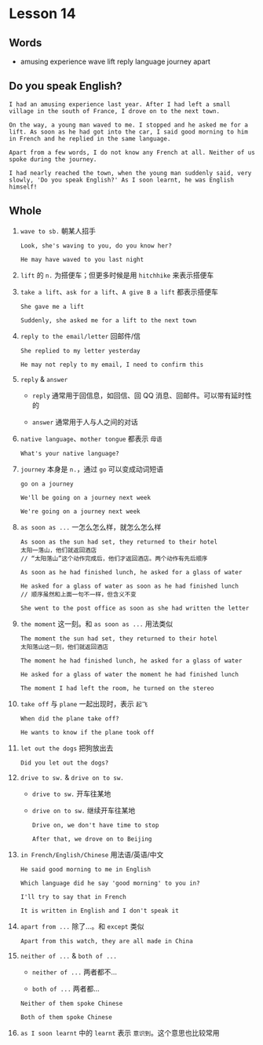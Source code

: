 # Lesson 14

## Words

- amusing experience wave lift reply language journey apart

## Do you speak English?

```
I had an amusing experience last year. After I had left a small village in the south of France, I drove on to the next town.

On the way, a young man waved to me. I stopped and he asked me for a lift. As soon as he had got into the car, I said good morning to him in French and he replied in the same language.

Apart from a few words, I do not know any French at all. Neither of us spoke during the journey.

I had nearly reached the town, when the young man suddenly said, very slowly, 'Do you speak English?' As I soon learnt, he was English himself!
```

## Whole

1. `wave to sb.` 朝某人招手

   ```
   Look, she's waving to you, do you know her?

   He may have waved to you last night
   ```

2. `lift` 的 `n.` 为搭便车；但更多时候是用 `hitchhike` 来表示搭便车

3. `take a lift`、`ask for a lift`、`A give B a lift` 都表示搭便车

   ```
   She gave me a lift

   Suddenly, she asked me for a lift to the next town
   ```

4. `reply to the email/letter` 回邮件/信

   ```
   She replied to my letter yesterday

   He may not reply to my email, I need to confirm this
   ```

5. `reply` & `answer`

   - `reply` 通常用于回信息，如回信、回 QQ 消息、回邮件。可以带有延时性的

   - `answer` 通常用于人与人之间的对话

6. `native language`、`mother tongue` 都表示 `母语`

   ```
   What's your native language?
   ```

7. `journey` 本身是 `n.`，通过 `go` 可以变成动词短语

   ```
   go on a journey

   We'll be going on a journey next week

   We're going on a journey next week
   ```

8. `as soon as ...` 一怎么怎么样，就怎么怎么样

   ```
   As soon as the sun had set, they returned to their hotel
   太阳一落山，他们就返回酒店
   // “太阳落山”这个动作完成后，他们才返回酒店。两个动作有先后顺序

   As soon as he had finished lunch, he asked for a glass of water

   He asked for a glass of water as soon as he had finished lunch
   // 顺序虽然和上面一句不一样，但含义不变

   She went to the post office as soon as she had written the letter
   ```

9. `the moment` 这一刻。和 `as soon as ...` 用法类似

   ```
   The moment the sun had set, they returned to their hotel
   太阳落山这一刻，他们就返回酒店

   The moment he had finished lunch, he asked for a glass of water

   He asked for a glass of water the moment he had finished lunch

   The moment I had left the room, he turned on the stereo
   ```

10. `take off` 与 `plane` 一起出现时，表示 `起飞`

    ```
    When did the plane take off?

    He wants to know if the plane took off
    ```

11. `let out the dogs` 把狗放出去

    ```
    Did you let out the dogs?
    ```

12. `drive to sw.` & `drive on to sw.`

    - `drive to sw.` 开车往某地

    - `drive on to sw.` 继续开车往某地

      ```
      Drive on, we don't have time to stop

      After that, we drove on to Beijing
      ```

13. `in French/English/Chinese` 用法语/英语/中文

    ```
    He said good morning to me in English

    Which language did he say 'good morning' to you in?

    I'll try to say that in French

    It is written in English and I don't speak it
    ```

14. `apart from ...` 除了...。和 `except` 类似

    ```
    Apart from this watch, they are all made in China
    ```

15. `neither of ...` & `both of ...`

    - `neither of ...` 两者都不...

    - `both of ...` 两者都...

    ```
    Neither of them spoke Chinese

    Both of them spoke Chinese
    ```

16. `as I soon learnt` 中的 `learnt` 表示 `意识到`。这个意思也比较常用
